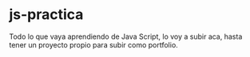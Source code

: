 # js-practica
Todo lo que vaya aprendiendo de Java Script, lo voy a subir aca, hasta tener un proyecto propio para subir como portfolio.
